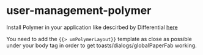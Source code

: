 # user-management-polymer
Install Polymer in your application like descirbed by Differential [here](http://blog.differential.com/meteor-polymer/)

You need to add the `{{> umPolymerLayout}}` template as close as possible under your body tag in order to get toasts/dialogs/globalPaperFab working.
